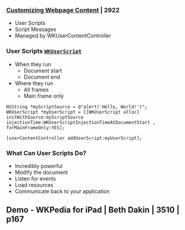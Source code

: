 

### [Customizing Webpage Content](3-customizing-webpage-content.md) | 2922

- User Scripts
- Script Messages
- Managed by WKUserContentController


### User Scripts [`WKUserScript`](https://developer.apple.com/documentation/webkit/wkuserscript)

- When they run
  - Document start
  - Document end
- Where they run
  - All frames
  - Main frame only


```objc
NSString *myScriptSource = @"alert('Hello, World!')";
WKUserScript *myUserScript = [[WKUserScript alloc] initWithSource:myScriptSource  injectionTime:WKUserScriptInjectionTimeAtDocumentStart , forMainFrameOnly:YES];

[userContentController addUserScript:myUserScript];
```

### What Can User Scripts Do?

- Incredibly powerful
- Modify the document
- Listen for events
- Load resources
- Communicate back to your application



## Demo - WKPedia for iPad | Beth Dakin | 3510 | p167

